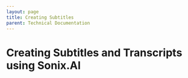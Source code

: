 ```yaml
---
layout: page
title: Creating Subtitles
parent: Technical Documentation
---
```


# Creating Subtitles and Transcripts using Sonix.AI
